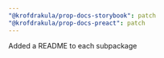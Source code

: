 ```yaml
---
"@krofdrakula/prop-docs-storybook": patch
"@krofdrakula/prop-docs-preact": patch
---
```


Added a README to each subpackage
